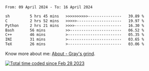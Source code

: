 <!--START_SECTION:waka-->

```txt
From: 09 April 2024 - To: 16 April 2024

sh         5 hrs 45 mins   >>>>>>>>>>---------------   39.89 %
C          2 hrs 52 mins   >>>>>--------------------   19.97 %
Python     2 hrs 21 mins   >>>>---------------------   16.30 %
Bash       56 mins         >>-----------------------   06.52 %
C++        46 mins         >------------------------   05.35 %
INI        31 mins         >------------------------   03.65 %
TeX        26 mins         >------------------------   03.06 %
```

<!--END_SECTION:waka-->

<!-- [![grayxu's github stats](https://github-readme-stats.vercel.app/api?username=grayxu&count_private=true&show_icons=true)](https://github.com/grayxu) -->

Know more about me: [About - Gray's grind](https://www.grayxu.cn/).
<p align="left">
  <a href="https://wakatime.com/@c69eb31e-43a1-463f-8968-c3449e386f57"><img src="https://wakatime.com/badge/user/c69eb31e-43a1-463f-8968-c3449e386f57.svg" title="Total time coded since Feb 28 2023" /></a>
</p>

